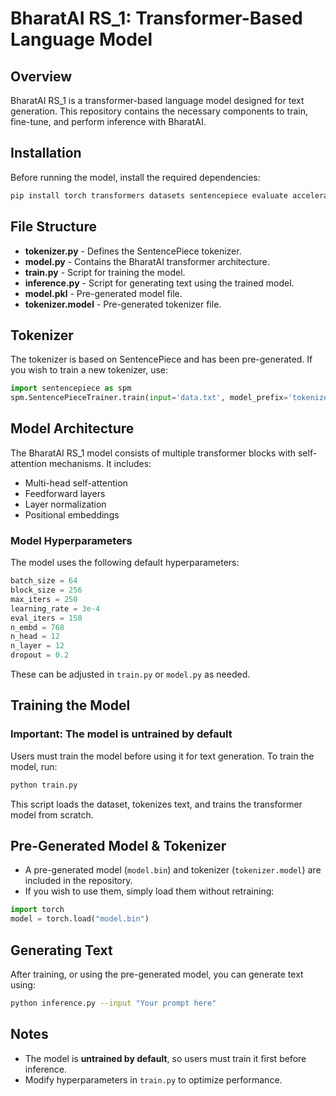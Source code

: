 

# BharatAI RS_1: Transformer-Based Language Model

## Overview
BharatAI RS_1 is a transformer-based language model designed for text generation. This repository contains the necessary components to train, fine-tune, and perform inference with BharatAI.

## Installation
Before running the model, install the required dependencies:
```sh
pip install torch transformers datasets sentencepiece evaluate accelerate zstandard
```

## File Structure
- **tokenizer.py** - Defines the SentencePiece tokenizer.
- **model.py** - Contains the BharatAI transformer architecture.
- **train.py** - Script for training the model.
- **inference.py** - Script for generating text using the trained model.
- **model.pkl** - Pre-generated model file.
- **tokenizer.model** - Pre-generated tokenizer file.

## Tokenizer
The tokenizer is based on SentencePiece and has been pre-generated. If you wish to train a new tokenizer, use:
```python
import sentencepiece as spm
spm.SentencePieceTrainer.train(input='data.txt', model_prefix='tokenizer', vocab_size=1000)
```

## Model Architecture
The BharatAI RS_1 model consists of multiple transformer blocks with self-attention mechanisms. It includes:
- Multi-head self-attention
- Feedforward layers
- Layer normalization
- Positional embeddings

### Model Hyperparameters
The model uses the following default hyperparameters:
```python
batch_size = 64
block_size = 256
max_iters = 250
learning_rate = 3e-4
eval_iters = 150
n_embd = 768
n_head = 12
n_layer = 12
dropout = 0.2
```
These can be adjusted in `train.py` or `model.py` as needed.

## Training the Model
### Important: The model is untrained by default
Users must train the model before using it for text generation. To train the model, run:
```sh
python train.py
```
This script loads the dataset, tokenizes text, and trains the transformer model from scratch.

## Pre-Generated Model & Tokenizer
- A pre-generated model (`model.bin`) and tokenizer (`tokenizer.model`) are included in the repository.
- If you wish to use them, simply load them without retraining:
```python
import torch
model = torch.load("model.bin") 
```

## Generating Text
After training, or using the pre-generated model, you can generate text using:
```sh
python inference.py --input "Your prompt here"
```

## Notes
- The model is **untrained by default**, so users must train it first before inference.
- Modify hyperparameters in `train.py` to optimize performance.
